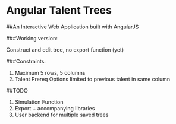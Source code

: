 Angular Talent Trees
=========

##An Interactive Web Application built with AngularJS

###Working version: 

Construct and edit tree, no export function (yet)

###Constraints:

1. Maximum 5 rows, 5 columns
2. Talent Prereq Options limited to previous talent in same column

##TODO

1. Simulation Function
2. Export + accompanying libraries
3. User backend for multiple saved trees
